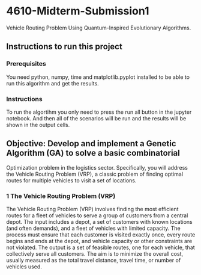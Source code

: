 # 4610-Midterm-Submission1

Vehicle Routing Problem Using Quantum-Inspired Evolutionary Algorithms.

## Instructions to run this project

### Prerequisites

You need python, numpy, time and matplotlib.pyplot installed to be able to run this algorithm and get the results.

### Instructions

To run the algortihm you only need to press the run all button in the jupyter notebook. And then all of the scenarios will be run and the results will be shown in the output cells.

## Objective: Develop and implement a Genetic Algorithm (GA) to solve a basic combinatorial

Optimization problem in the logistics sector. Specifically, you will address the Vehicle Routing
Problem (VRP), a classic problem of finding optimal routes for multiple vehicles to visit a set
of locations.

### 1 The Vehicle Routing Problem (VRP)

The Vehicle Routing Problem (VRP) involves finding the most efficient routes for a fleet of
vehicles to serve a group of customers from a central depot. The input includes a depot, a set
of customers with known locations (and often demands), and a fleet of vehicles with limited
capacity. The process must ensure that each customer is visited exactly once, every route begins
and ends at the depot, and vehicle capacity or other constraints are not violated. The output is
a set of feasible routes, one for each vehicle, that collectively serve all customers. The aim is
to minimize the overall cost, usually measured as the total travel distance, travel time, or
number of vehicles used.
